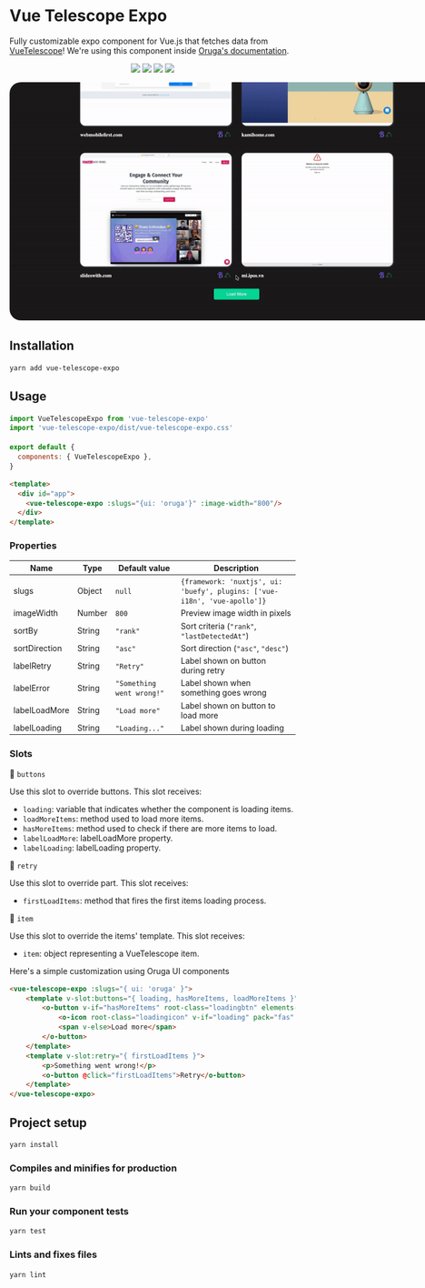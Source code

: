 # Vue Telescope Expo

Fully customizable expo component for Vue.js that fetches data from [VueTelescope](https://vuetelescope.com/)!
We're using this component inside [Oruga's documentation](https://oruga.io/expo/).

<p align="center">
    <a href="https://www.npmjs.com/package/vue-telescope-expo"><img src="https://img.shields.io/npm/v/vue-telescope-expo.svg?logo=npm" /></a>
    <a href="https://www.npmjs.com/package/vue-telescope-expo"><img src="https://img.shields.io/npm/dt/vue-telescope-expo.svg" /></a>
    <a href="https://github.com/oruga-ui/vue-telescope-expo/actions"><img src="https://github.com/oruga-ui/vue-telescope-expo/actions/workflows/ci.yml/badge.svg" /><a>
    <a href="https://codecov.io/gh/oruga-ui/vue-telescope-expo"><img src="https://img.shields.io/codecov/c/github/oruga-ui/vue-telescope-expo.svg?style=flat-square" /></a>
</p>

<p align="center">
    <img src=".public/vuetelescopeexpo.gif" style="max-width: 800px; border-radius: 20px"/>
</p>

## Installation

```sh
yarn add vue-telescope-expo
```

## Usage

```js
import VueTelescopeExpo from 'vue-telescope-expo'
import 'vue-telescope-expo/dist/vue-telescope-expo.css'

export default {
  components: { VueTelescopeExpo },
}
```

```html
<template>
  <div id="app">
    <vue-telescope-expo :slugs="{ui: 'oruga'}" :image-width="800"/>
  </div>
</template>
```

### Properties

| Name          | Type   | Default value             | Description                                                                 |
| ------------- | ------ | ------------------------- | --------------------------------------------------------------------------- |
| slugs         | Object | `null`                    | `{framework: 'nuxtjs', ui: 'buefy', plugins: ['vue-i18n', 'vue-apollo']}`   |
| imageWidth    | Number | `800`                     | Preview image width in pixels                                               |
| sortBy        | String | `"rank"`                  | Sort criteria (`"rank"`, `"lastDetectedAt"`)                                |
| sortDirection | String | `"asc"`                   | Sort direction (`"asc"`, `"desc"`)                                          |
| labelRetry    | String | `"Retry"`                 | Label shown on button during retry                                          |
| labelError    | String | `"Something went wrong!"` | Label shown when something goes wrong                                       |
| labelLoadMore | String | `"Load more"`             | Label shown on button to load more                                          |
| labelLoading  | String | `"Loading..."`            | Label shown during loading                                                  |

### Slots

🔷 `buttons`

Use this slot to override buttons. This slot receives:
- `loading`: variable that indicates whether the component is loading items.
- `loadMoreItems`: method used to load more items.
- `hasMoreItems`: method used to check if there are more items to load.
- `labelLoadMore`: labelLoadMore property.
- `labelLoading`: labelLoading property.

🔷 `retry` 

Use this slot to override part. This slot receives: 
- `firstLoadItems`: method that fires the first items loading process.

🔷 `item`

Use this slot to override the items' template. This slot receives:
- `item`: object representing a VueTelescope item.

Here's a simple customization using Oruga UI components

```html
<vue-telescope-expo :slugs="{ ui: 'oruga' }">
    <template v-slot:buttons="{ loading, hasMoreItems, loadMoreItems }">
        <o-button v-if="hasMoreItems" root-class="loadingbtn" elements-wrapper-class="loadingbtnwrapper" @click="loadMoreItems">
            <o-icon root-class="loadingicon" v-if="loading" pack="fas" icon="sync-alt" spin> </o-icon>
            <span v-else>Load more</span>
        </o-button>
    </template>
    <template v-slot:retry="{ firstLoadItems }">
        <p>Something went wrong!</p>
        <o-button @click="firstLoadItems">Retry</o-button>
    </template>
</vue-telescope-expo>
```

## Project setup

```sh
yarn install
```

### Compiles and minifies for production

```sh
yarn build
```

### Run your component tests

```sh
yarn test
```

### Lints and fixes files

```sh
yarn lint
```
